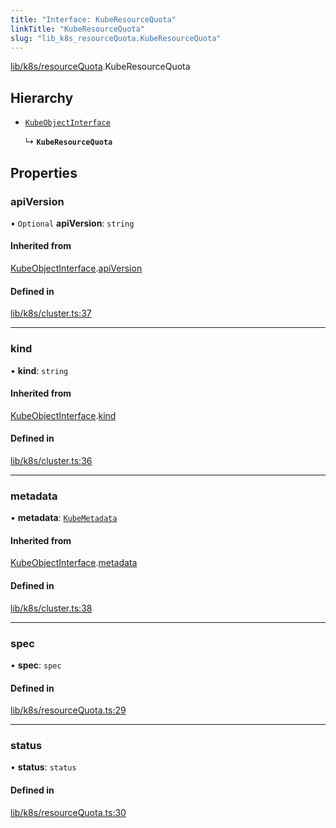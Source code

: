 ```yaml
---
title: "Interface: KubeResourceQuota"
linkTitle: "KubeResourceQuota"
slug: "lib_k8s_resourceQuota.KubeResourceQuota"
---
```


[lib/k8s/resourceQuota](../modules/lib_k8s_resourceQuota.md).KubeResourceQuota

## Hierarchy

- [`KubeObjectInterface`](lib_k8s_cluster.KubeObjectInterface.md)

  ↳ **`KubeResourceQuota`**

## Properties

### apiVersion

• `Optional` **apiVersion**: `string`

#### Inherited from

[KubeObjectInterface](lib_k8s_cluster.KubeObjectInterface.md).[apiVersion](lib_k8s_cluster.KubeObjectInterface.md#apiversion)

#### Defined in

[lib/k8s/cluster.ts:37](https://github.com/headlamp-k8s/headlamp/blob/840d05a1/frontend/src/lib/k8s/cluster.ts#L37)

___

### kind

• **kind**: `string`

#### Inherited from

[KubeObjectInterface](lib_k8s_cluster.KubeObjectInterface.md).[kind](lib_k8s_cluster.KubeObjectInterface.md#kind)

#### Defined in

[lib/k8s/cluster.ts:36](https://github.com/headlamp-k8s/headlamp/blob/840d05a1/frontend/src/lib/k8s/cluster.ts#L36)

___

### metadata

• **metadata**: [`KubeMetadata`](lib_k8s_cluster.KubeMetadata.md)

#### Inherited from

[KubeObjectInterface](lib_k8s_cluster.KubeObjectInterface.md).[metadata](lib_k8s_cluster.KubeObjectInterface.md#metadata)

#### Defined in

[lib/k8s/cluster.ts:38](https://github.com/headlamp-k8s/headlamp/blob/840d05a1/frontend/src/lib/k8s/cluster.ts#L38)

___

### spec

• **spec**: `spec`

#### Defined in

[lib/k8s/resourceQuota.ts:29](https://github.com/headlamp-k8s/headlamp/blob/840d05a1/frontend/src/lib/k8s/resourceQuota.ts#L29)

___

### status

• **status**: `status`

#### Defined in

[lib/k8s/resourceQuota.ts:30](https://github.com/headlamp-k8s/headlamp/blob/840d05a1/frontend/src/lib/k8s/resourceQuota.ts#L30)
